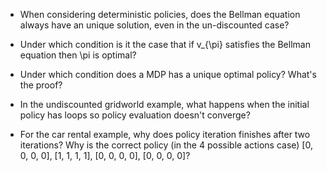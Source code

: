 - When considering deterministic policies, does the Bellman equation always have an unique solution, even in the un-discounted case?

- Under which condition is it the case that if v_{\pi} satisfies the Bellman equation then \pi is optimal?

- Under which condition does a MDP has a unique optimal policy? What's the proof?

- In the undiscounted gridworld example, what happens when the initial policy has loops so policy evaluation doesn't converge?

- For the car rental example, why does policy iteration finishes after two iterations? Why is the correct policy (in the 4 possible actions case) [0, 0, 0, 0], [1, 1, 1, 1], [0, 0, 0, 0], [0, 0, 0, 0]?